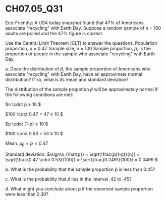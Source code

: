# CH07.05_Q31 #

Eco-Friendly: A USA today snapshot found that 47% of Americans associate "recycling" with Earth Day.
Suppose a random sample of n = 100 adults are polled and the 47% figure is correct.

Use the Central Limit Theorem (CLT) to answer the questions.
Population proportion, p = 0.47.
Sample size, n = 100
Sample proportion, $\hat{p}$, is the proportion of people in the sample who associate "recycling" with Earth Day.

a. Does the distribution of $\hat{p}$, the sample proportion of Americans who associate "recycling" with Earth Day, have an approximate normal distribution? If so, what is its mean and standard deviation?

The distribution of the sample propotion $\hat{p}$ will be approximately normal if the following conditions are met:

$n \cdot p ≥ 10 $ 

$100 \cdot 0.47 = 47 ≥ 10 $

$p \cdot (1-p) ≥ 10 $

$100 \cdot 0.53 = 53 ≥ 10 $

Mean: $\mu_{\hat{p}} = p = 0.47$

Standard deviation: $\sigma_{\hat{p}} = \sqrt{\frac{p(1-p)}{n}} = \sqrt{\frac{0.47 \cdot 0.53}{100}} = \sqrt{\frac{0.2491}{100}} = 0.0499 $

b. What is the probability that the sample proportion $\hat{p}$ is less than 0.45?

c. What is the probability that $\hat{p}$ lies in the interval .42 to .45?

d. What might you conclude about p if the observed sample proportion were less than 0.30?
